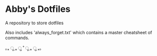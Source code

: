 # Abby's Dotfiles

A repository to store dotfiles

Also includes 'always_forget.txt' which contains a master cheatsheet of commands.

｡ₓ ू ₒ ु ˚ ू ₒ ु ₓ｡
